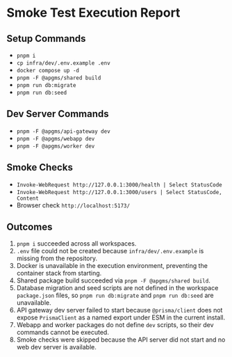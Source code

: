 # Smoke Test Execution Report

## Setup Commands
- `pnpm i`
- `cp infra/dev/.env.example .env`
- `docker compose up -d`
- `pnpm -F @apgms/shared build`
- `pnpm run db:migrate`
- `pnpm run db:seed`

## Dev Server Commands
- `pnpm -F @apgms/api-gateway dev`
- `pnpm -F @apgms/webapp dev`
- `pnpm -F @apgms/worker dev`

## Smoke Checks
- `Invoke-WebRequest http://127.0.0.1:3000/health | Select StatusCode`
- `Invoke-WebRequest http://127.0.0.1:3000/users | Select StatusCode, Content`
- Browser check `http://localhost:5173/`

## Outcomes
1. `pnpm i` succeeded across all workspaces.
2. `.env` file could not be created because `infra/dev/.env.example` is missing from the repository.
3. Docker is unavailable in the execution environment, preventing the container stack from starting.
4. Shared package build succeeded via `pnpm -F @apgms/shared build`.
5. Database migration and seed scripts are not defined in the workspace `package.json` files, so `pnpm run db:migrate` and `pnpm run db:seed` are unavailable.
6. API gateway dev server failed to start because `@prisma/client` does not expose `PrismaClient` as a named export under ESM in the current install.
7. Webapp and worker packages do not define `dev` scripts, so their dev commands cannot be executed.
8. Smoke checks were skipped because the API server did not start and no web dev server is available.

